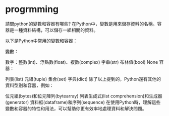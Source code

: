 # progrmming
請問python的變數和容器有哪些? 在Python中，變數是用來儲存資料的名稱。容器是一種資料結構，可以儲存一組相關的資料。

以下是Python中常用的變數和容器：

變數：

數字：整數(int)、浮點數(float)、複數(complex) 字串(str) 布林值(bool) None 容器：

列表(list) 元組(tuple) 集合(set) 字典(dict) 除了以上提到的，Python還有其他的資料型別和容器，例如：

位元組(bytes)和位元陣列(bytearray) 列表生成式(list comprehension)和生成器(generator) 資料框(dataframe)和序列(sequence) 在使用Python時，理解這些變數和容器的特性和用法，可以幫助你更有效率地處理資料和解決問題。
